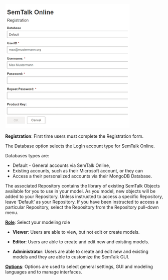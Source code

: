 ![alt text](images/SemTalk_Registration_New.png)

****Registration****: First time users must complete the Registration form. 

The Database option selects the LogIn account type for SemTalk Online. 

Databases types are:
* Default - General accounts via SemTalk Online, 
* Existing accounts, such as their Microsoft account, or they can 
* Access a their personalized accounts via their MongoDB Database. 

The associated Repository contains the library of existing SemTalk Objects available for you to use in your model. As you model, new objects will be added to your Repository. Unless instructed to access a specific Repository, leave ‘Default’  as your Repository.  If you have been instructed to access a particular Repository, select the Repository from the Repository pull-down menu.

**[Role](https://github.com/SemTalkOnline/SemTalkOnline_EN/wiki/Role)**: Select your modeling role

*  **Viewer**: Users are able to view, but not edit or create models. 

*  **Editor**: Users are able to create and edit new and existing models.

*  **Administrator**: Users are able to create and edit new and existing models and they are able to customize the SemTalk GUI.

**[Options](https://github.com/SemTalkOnline/SemTalkOnline/wiki/SemTalk-Settings)**:  Options are used to select general settings, GUI and modeling languages and to manage interfaces. 
